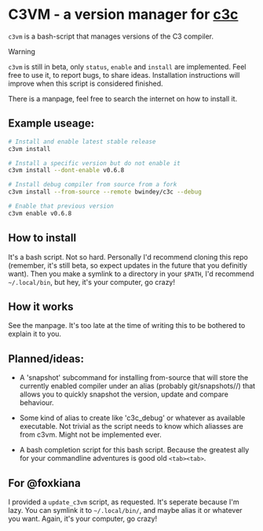 # C3VM - a version manager for [c3c](https://github.com/c3lang/c3c)

`c3vm` is a bash-script that manages versions of the C3 compiler.

> [!WARNING]
> `c3vm` is still in beta, only `status`, `enable` and `install` are implemented.
> Feel free to use it, to report bugs, to share ideas.
> Installation instructions will improve when this script is considered finished.

There is a manpage, feel free to search the internet on how to install it.

## Example useage:
```sh
# Install and enable latest stable release
c3vm install

# Install a specific version but do not enable it
c3vm install --dont-enable v0.6.8

# Install debug compiler from source from a fork
c3vm install --from-source --remote bwindey/c3c --debug

# Enable that previous version
c3vm enable v0.6.8
```


## How to install
It's a bash script. Not so hard.
Personally I'd recommend cloning this repo (remember, it's still beta, so expect
updates in the future that you definitly want). Then you make a symlink to
a directory in your `$PATH`, I'd recommend `~/.local/bin`, but hey, it's your
computer, go crazy!


## How it works
See the manpage. It's too late at the time of writing this to be bothered to
explain it to you.


## Planned/ideas:
- A 'snapshot' subcommand for installing from-source that will store the
    currently enabled compiler under an alias (probably git/snapshots/<alias>/)
    that allows you to quickly snapshot the version, update and compare
    behaviour.

- Some kind of alias to create like 'c3c_debug' or whatever as available
    executable. Not trivial as the script needs to know which aliasses
    are from c3vm. Might not be implemented ever.

- A bash completion script for this bash script. Because the greatest ally
    for your commandline adventures is good old `<tab><tab>`.


## For @foxkiana
I provided a `update_c3vm` script, as requested. It's seperate because I'm lazy.
You can symlink it to `~/.local/bin/`, and maybe alias it or whatever you want.
Again, it's your computer, go crazy!
